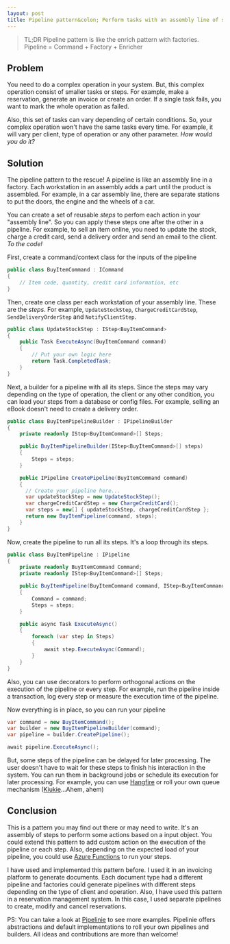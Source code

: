 ```yaml
---
layout: post
title: Pipeline pattern&colon; Perform tasks with an assembly line of steps
---
```


> TL;DR Pipeline pattern is like the enrich pattern with factories. Pipeline = Command + Factory + Enricher

## Problem

You need to do a complex operation in your system. But, this complex operation consist of smaller tasks or steps. For example, make a reservation, generate an invoice or create an order. If a single task fails, you want to mark the whole operation as failed. 

Also, this set of tasks can vary depending of certain conditions. So, your complex operation won't have the same tasks every time. For example, it will vary per client, type of operation or any other parameter. _How would you do it?_

## Solution

The pipeline pattern to the rescue! A pipeline is like an assembly line in a factory. Each workstation in an assembly adds a part until the product is assembled. For example, in a car assembly line, there are separate stations to put the doors, the engine and the wheels of a car.

You can create a set of reusable _steps_ to perfom each action in your "assembly line". So you can apply these steps one after the other in a pipeline. For example, to sell an item online, you need to update the stock, charge a credit card, send a delivery order and send an email to the client. _To the code!_

First, create a command/context class for the inputs of the pipeline

```csharp
public class BuyItemCommand : ICommand
{
    // Item code, quantity, credit card information, etc
}
```

Then, create one class per each workstation of your assembly line. These are the _steps_. For example, `UpdateStockStep`, `ChargeCreditCardStep`, `SendDeliveryOrderStep` and `NotifyClientStep`.

```csharp
public class UpdateStockStep : IStep<BuyItemCommand>
{
    public Task ExecuteAsync(BuyItemCommand command)
    {
        // Put your own logic here
        return Task.CompletedTask;
    }
}
```
    
Next, a builder for a pipeline with all its steps. Since the steps may vary depending on the type of operation, the client or any other condition, you can load your steps from a database or config files. For example, selling an eBook doesn't need to create a delivery order.

```csharp
public class BuyItemPipelineBuilder : IPipelineBuilder
{
    private readonly IStep<BuyItemCommand>[] Steps;

    public BuyItemPipelineBuilder(IStep<BuyItemCommand>[] steps)
    {
        Steps = steps;
    }

    public IPipeline CreatePipeline(BuyItemCommand command)
    {
      // Create your pipeline here...
      var updateStockStep = new UpdateStockStep();
      var chargeCreditCardStep = new ChargeCreditCard();
      var steps = new[] { updateStockStep, chargeCreditCardStep };
      return new BuyItemPipeline(command, steps);
    }
}
```

Now, create the pipeline to run all its steps. It's a loop through its steps.

```csharp
public class BuyItemPipeline : IPipeline
{
    private readonly BuyItemCommand Command;
    private readonly IStep<BuyItemCommand>[] Steps;

    public BuyItemPipeline(BuyItemCommand command, IStep<BuyItemCommand>[] steps)
    {
        Command = command;
        Steps = steps;
    }

    public async Task ExecuteAsync()
    {
        foreach (var step in Steps)
        {
            await step.ExecuteAsync(Command);
        }
    }
}
```
    
Also, you can use decorators to perform orthogonal actions on the execution of the pipeline or every step. For example, run the pipeline inside a transaction, log every step or measure the execution time of the pipeline.

Now everything is in place, so you can run your pipeline

```csharp
var command = new BuyItemCommand();
var builder = new BuyItemPipelineBuilder(command);
var pipeline = builder.CreatePipeline();

await pipeline.ExecuteAsync();
```

But, some steps of the pipeline can be delayed for later processing. The user doesn't have to wait for these steps to finish his interaction in the system. You can run them in background jobs or schedule its execution for later processing. For example, you can use [Hangfire](https://github.com/HangfireIO/Hangfire) or roll your own queue mechanism ([Kiukie](https://github.com/canro91/Kiukie)...Ahem, ahem)

## Conclusion

This is a pattern you may find out there or may need to write. It's an assembly of steps to perform some actions based on a input object. You could extend this pattern to add custom action on the execution of the pipeline or each step. Also, depending on the expected load of your pipeline, you could use [Azure Functions](https://docs.microsoft.com/en-us/azure/azure-functions/functions-overview) to run your steps.

I have used and implemented this pattern before. I used it in an invoicing platform to generate documents. Each document type had a different pipeline and factories could generate pipelines with different steps depending on the type of client and operation. Also, I have used this pattern in a reservation management system. In this case, I used separate pipelines to create, modify and cancel reservations.

PS: You can take a look at [Pipelinie](https://github.com/canro91/Pipelinie) to see more examples. Pipelinie offers abstractions and default implementations to roll your own pipelines and builders. All ideas and contributions are more than welcome!